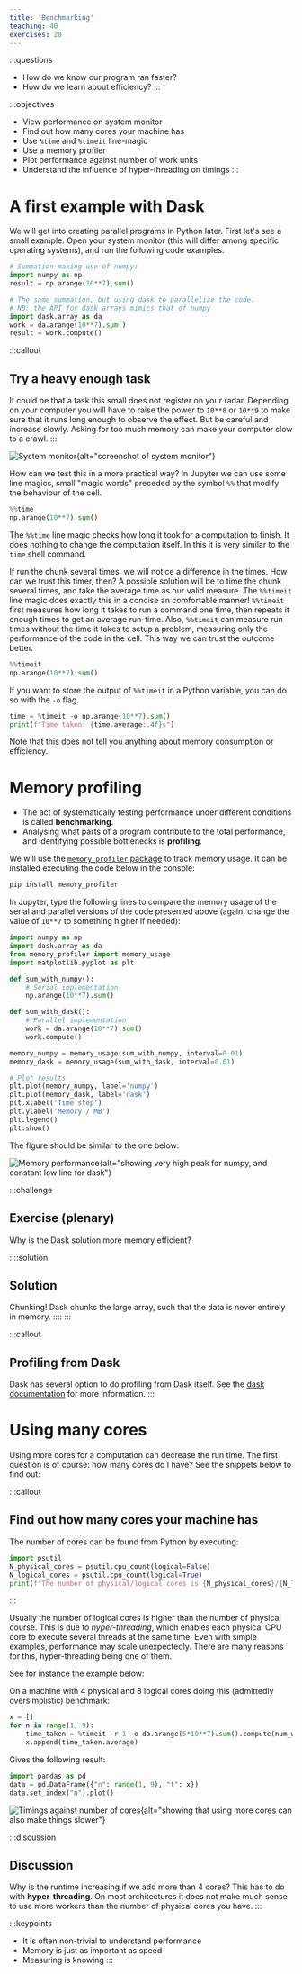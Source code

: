 ```yaml
---
title: 'Benchmarking'
teaching: 40
exercises: 20
---
```


:::questions
- How do we know our program ran faster?
- How do we learn about efficiency?
:::

:::objectives
- View performance on system monitor
- Find out how many cores your machine has
- Use `%time` and `%timeit` line-magic
- Use a memory profiler
- Plot performance against number of work units
- Understand the influence of hyper-threading on timings
:::


# A first example with Dask
We will get into creating parallel programs in Python later. First let's see a small example. Open
your system monitor (this will differ among specific operating systems), and run the following code examples.

```python
# Summation making use of numpy:
import numpy as np
result = np.arange(10**7).sum()
```

```python
# The same summation, but using dask to parallelize the code.
# NB: the API for dask arrays mimics that of numpy
import dask.array as da
work = da.arange(10**7).sum()
result = work.compute()
```

:::callout
## Try a heavy enough task
It could be that a task this small does not register on your radar. Depending on your computer you will have to raise the power to ``10**8`` or ``10**9`` to make sure that it runs long enough to observe the effect. But be careful and increase slowly. Asking for too much memory can make your computer slow to a crawl.
:::

![System monitor](fig/system-monitor.jpg){alt="screenshot of system monitor"}

How can we test this in a more practical way? In Jupyter we can use some line magics, small "magic words" preceded
by the symbol `%%` that modify the behaviour of the cell.

```python
%%time
np.arange(10**7).sum()
```

The `%%time` line magic checks how long it took for a computation to finish. It does nothing to
change the computation itself. In this it is very similar to the `time` shell command.

If run the chunk several times, we will notice a difference in the times.
How can we trust this timer, then?
A possible solution will be to time the chunk several times, and take the average time as our valid measure.
The `%%timeit` line magic does exactly this in a concise an comfortable manner!
`%%timeit` first measures how long it takes to run a command one time, then
repeats it enough times to get an average run-time. Also, `%%timeit` can measure run times without
the time it takes to setup a problem, measuring only the performance of the code in the cell.
This way we can trust the outcome better.

```python
%%timeit
np.arange(10**7).sum()
```

If you want to store the output of `%%timeit` in a Python variable, you can do so with the `-o` flag.

```python
time = %timeit -o np.arange(10**7).sum()
print(f"Time taken: {time.average:.4f}s")
```

Note that this does not tell you anything about memory consumption or efficiency.

# Memory profiling
- The act of systematically testing performance under different conditions is called **benchmarking**.
- Analysing what parts of a program contribute to the total performance, and identifying possible bottlenecks is **profiling**.

We will use the [`memory_profiler` package](https://github.com/pythonprofilers/memory_profiler) to track memory usage.
It can be installed executing the code below in the console:

~~~sh
pip install memory_profiler
~~~

In Jupyter, type the following lines to compare the memory usage of the serial and parallel versions of the code presented above (again, change the value of `10**7` to something higher if needed):

```python
import numpy as np
import dask.array as da
from memory_profiler import memory_usage
import matplotlib.pyplot as plt

def sum_with_numpy():
    # Serial implementation
    np.arange(10**7).sum()

def sum_with_dask():
    # Parallel implementation
    work = da.arange(10**7).sum()
    work.compute()

memory_numpy = memory_usage(sum_with_numpy, interval=0.01)
memory_dask = memory_usage(sum_with_dask, interval=0.01)

# Plot results
plt.plot(memory_numpy, label='numpy')
plt.plot(memory_dask, label='dask')
plt.xlabel('Time step')
plt.ylabel('Memory / MB')
plt.legend()
plt.show()
```

The figure should be similar to the one below:

![Memory performance](fig/memory.png){alt="showing very high peak for numpy, and constant low line for dask"}

:::challenge
## Exercise (plenary)
Why is the Dask solution more memory efficient?

::::solution
## Solution
Chunking! Dask chunks the large array, such that the data is never entirely in memory.
::::
:::

:::callout
## Profiling from Dask
Dask has several option to do profiling from Dask itself. See the [dask documentation](https://docs.dask.org/en/latest/diagnostics-local.html) for more information.
:::

# Using many cores
Using more cores for a computation can decrease the run time. The first question is of course: how many cores do I have? See the snippets below to find out:

:::callout
## Find out how many cores your machine has
The number of cores can be found from Python by executing:

```python
import psutil
N_physical_cores = psutil.cpu_count(logical=False)
N_logical_cores = psutil.cpu_count(logical=True)
print(f"The number of physical/logical cores is {N_physical_cores}/{N_logical_cores}")
```
:::

Usually the number of logical cores is higher than the number of physical course. This is due to *hyper-threading*,
which enables each physical CPU core to execute several threads at the same time. Even with simple examples,
performance may scale unexpectedly. There are many reasons for this, hyper-threading being one of them.

See for instance the example below:

On a machine with 4 physical and 8 logical cores doing this (admittedly oversimplistic) benchmark:

```python
x = []
for n in range(1, 9):
    time_taken = %timeit -r 1 -o da.arange(5*10**7).sum().compute(num_workers=n)
    x.append(time_taken.average)
```

Gives the following result:

```python
import pandas as pd
data = pd.DataFrame({"n": range(1, 9), "t": x})
data.set_index("n").plot()
```

![Timings against number of cores](fig/more-cores.svg){alt="showing that using more cores can also make things slower"}

:::discussion
## Discussion
Why is the runtime increasing if we add more than 4 cores? This has to do with **hyper-threading**. On most architectures it does not make much sense to use more workers than the number of physical cores you have.
:::

:::keypoints
- It is often non-trivial to understand performance
- Memory is just as important as speed
- Measuring is knowing
:::


